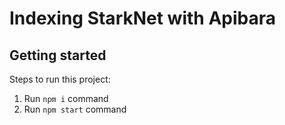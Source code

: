 # Indexing StarkNet with Apibara

## Getting started

Steps to run this project:

1. Run `npm i` command
2. Run `npm start` command
